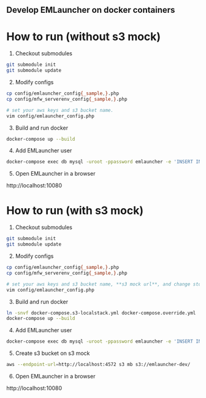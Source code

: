 Develop EMLauncher on docker containers
---

# How to run (without s3 mock)

1. Checkout submodules
```sh
git submodule init
git submodule update
```

2. Modify configs
```sh
cp config/emlauncher_config{_sample,}.php
cp config/mfw_serverenv_config{_sample,}.php

# set your aws keys and s3 bucket name.
vim config/emlauncher_config.php
```

3. Build and run docker
```sh
docker-compose up --build
```

4. Add EMLauncher user
```sh
docker-compose exec db mysql -uroot -ppassword emlauncher -e 'INSERT INTO user_pass (mail) VALUES ("your-name@example.com");'
```

5. Open EMLauncher in a browser

http://localhost:10080

# How to run (with s3 mock)

1. Checkout submodules
```sh
git submodule init
git submodule update
```

2. Modify configs
```sh
cp config/emlauncher_config{_sample,}.php
cp config/mfw_serverenv_config{_sample,}.php

# set your aws keys and s3 bucket name, **s3 mock url**, and change storage_class to 'S3'.
vim config/emlauncher_config.php
```

3. Build and run docker
```sh
ln -snvf docker-compose.s3-localstack.yml docker-compose.override.yml
docker-compose up --build
```

4. Add EMLauncher user
```sh
docker-compose exec db mysql -uroot -ppassword emlauncher -e 'INSERT INTO user_pass (mail) VALUES ("your-name@example.com");'
```

5. Create s3 bucket on s3 mock

```sh
aws --endpoint-url=http://localhost:4572 s3 mb s3://emlauncher-dev/
```

6. Open EMLauncher in a browser

http://localhost:10080

